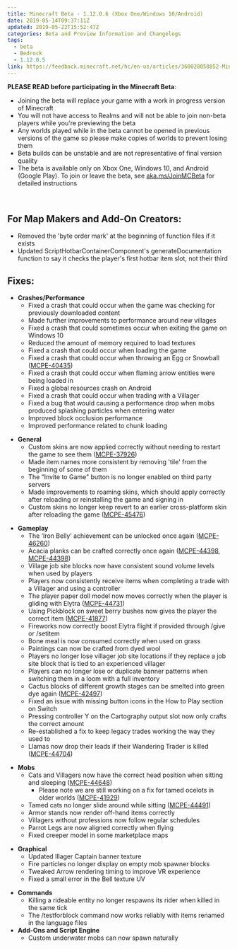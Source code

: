 ```yaml
---
title: Minecraft Beta - 1.12.0.6 (Xbox One/Windows 10/Android)
date: 2019-05-14T09:37:11Z
updated: 2019-05-22T15:52:47Z
categories: Beta and Preview Information and Changelogs
tags:
  - beta
  - Bedrock
  - 1.12.0.5
link: https://feedback.minecraft.net/hc/en-us/articles/360028058852-Minecraft-Beta-1-12-0-6-Xbox-One-Windows-10-Android
---
```


**PLEASE READ before participating in the Minecraft Beta**:

- Joining the beta will replace your game with a work in progress version of Minecraft
- You will not have access to Realms and will not be able to join non-beta players while you're previewing the beta
- Any worlds played while in the beta cannot be opened in previous versions of the game so please make copies of worlds to prevent losing them
- Beta builds can be unstable and are not representative of final version quality
- The beta is available only on Xbox One, Windows 10, and Android (Google Play). To join or leave the beta, see [aka.ms/JoinMCBeta](https://aka.ms/JoinMCBeta) for detailed instructions

 

## For Map Makers and Add-On Creators:

- Removed the 'byte order mark' at the beginning of function files if it exists
- Updated ScriptHotbarContainerComponent's generateDocumentation function to say it checks the player's first hotbar item slot, not their third

## **Fixes:**

- **Crashes/Performance**
  - Fixed a crash that could occur when the game was checking for previously downloaded content 
  - Made further improvements to performance around new villages 
  - Fixed a crash that could sometimes occur when exiting the game on Windows 10 
  - Reduced the amount of memory required to load textures 
  - Fixed a crash that could occur when loading the game
  - Fixed a crash that could occur when throwing an Egg or Snowball ([MCPE-40435](https://bugs.mojang.com/browse/MCPE-40435)) 
  - Fixed a crash that could occur when flaming arrow entities were being loaded in 
  - Fixed a global resources crash on Android
  - Fixed a crash that could occur when trading with a Villager
  - Fixed a bug that would causing a performance drop when mobs produced splashing particles when entering water
  - Improved block occlusion performance
  - Improved performance related to chunk loading

<!-- -->

- **General**
  - Custom skins are now applied correctly without needing to restart the game to see them ([MCPE-37926](https://bugs.mojang.com/browse/MCPE-37926))
  - Made item names more consistent by removing 'tile' from the beginning of some of them
  - The "Invite to Game" button is no longer enabled on third party servers
  - Made improvements to roaming skins, which should apply correctly after reloading or reinstalling the game and signing in
  - Custom skins no longer keep revert to an earlier cross-platform skin after reloading the game ([MCPE-45476](https://bugs.mojang.com/browse/MCPE-45476))  
      

<!-- -->

- **Gameplay**
  - The ‘Iron Belly’ achievement can be unlocked once again ([MCPE-46260](https://bugs.mojang.com/browse/MCPE-46260))
  - Acacia planks can be crafted correctly once again ([MCPE-44398](https://bugs.mojang.com/browse/MCPE-44398), [MCPE-44398](https://bugs.mojang.com/browse/MCPE-44398))
  - Village job site blocks now have consistent sound volume levels when used by players 
  - Players now consistently receive items when completing a trade with a Villager and using a controller 
  - The player paper doll model now moves correctly when the player is gliding with Elytra ([MCPE-44731](https://bugs.mojang.com/browse/MCPE-44731))
  - Using Pickblock on sweet berry bushes now gives the player the correct item ([MCPE-41877](https://bugs.mojang.com/browse/MCPE-41877))
  - Fireworks now correctly boost Elytra flight if provided through /give or /setitem 
  - Bone meal is now consumed correctly when used on grass
  - Paintings can now be crafted from dyed wool
  - Players no longer lose villager job site locations if they replace a job site block that is tied to an experienced villager
  - Players can no longer lose or duplicate banner patterns when switching them in a loom with a full inventory
  - Cactus blocks of different growth stages can be smelted into green dye again ([MCPE-42497](https://bugs.mojang.com/browse/MCPE-42497))
  - Fixed an issue with missing button icons in the How to Play section on Switch
  - Pressing controller Y on the Cartography output slot now only crafts the correct amount
  - Re-established a fix to keep legacy trades working the way they used to
  - Llamas now drop their leads if their Wandering Trader is killed ([MCPE-44704](https://bugs.mojang.com/browse/MCPE-44704))

<!-- -->

- **Mobs**
  - Cats and Villagers now have the correct head position when sitting and sleeping ([MCPE-44648](https://bugs.mojang.com/browse/MCPE-44648))
    - Please note we are still working on a fix for tamed ocelots in older worlds ([MCPE-41929](https://bugs.mojang.com/browse/MCPE-41929))
  - Tamed cats no longer slide around while sitting ([MCPE-44491](https://bugs.mojang.com/browse/MCPE-44491))
  - Armor stands now render off-hand items correctly
  - Villagers without professions now follow regular schedules
  - Parrot Legs are now aligned correctly when flying
  - Fixed creeper model in some marketplace maps

<!-- -->

- **Graphical**
  - Updated Illager Captain banner texture
  - Fire particles no longer display on empty mob spawner blocks
  - Tweaked Arrow rendering timing to improve VR experience
  - Fixed a small error in the Bell texture UV 

<!-- -->

- **Commands**
  - Killing a rideable entity no longer respawns its rider when killed in the same tick 
  - The /testforblock command now works reliably with items renamed in the language files
- **Add-Ons and Script Engine**
  - Custom underwater mobs can now spawn naturally
